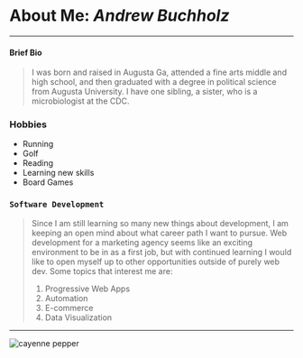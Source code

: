 # About Me: *Andrew Buchholz*
---

#### Brief Bio  
 > I was born and raised in Augusta Ga, attended a fine arts middle and high school, and then graduated with a degree in political science from Augusta University.
 > I have one sibling, a sister, who is a microbiologist at the CDC.


 ### Hobbies
+ Running  
+ Golf  
+ Reading  
+ Learning new skills  
+ Board Games   


### `Software Development`
 > Since I am still learning so many new things about development, I am keeping an open mind about what career path I want to pursue. Web development for a marketing agency seems like an exciting environment to be in as a first job, but with continued learning I would like to open myself up to other opportunities outside of purely web dev. Some topics that interest me are:
 > 1. Progressive Web Apps  
 > 2. Automation
 > 3. E-commerce 
 > 4. Data Visualization

---

![cayenne pepper](https://www.johnnyseeds.com/dw/image/v2/BBBW_PRD/on/demandware.static/-/Sites-jss-master/default/dwe0f797bb/images/products/vegetables/03025g_01_redflamehorz.jpg?sw=387&cx=302&cy=0&cw=1196&ch=1196) 